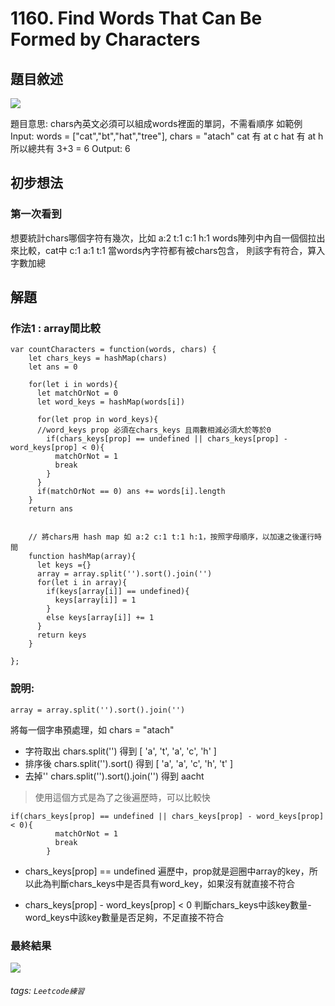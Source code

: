 # 1160. Find Words That Can Be Formed by Characters

## 題目敘述
![](https://i.imgur.com/ERPWS2b.jpg)

題目意思:
chars內英文必須可以組成words裡面的單詞，不需看順序
如範例
Input: words = ["cat","bt","hat","tree"], chars = "atach"
cat 有 at c
hat 有 at h
所以總共有 3+3 = 6
Output: 6


## 初步想法
### 第一次看到
想要統計chars哪個字符有幾次，比如 a:2 t:1 c:1 h:1
words陣列中內自一個個拉出來比較，cat中 c:1 a:1 t:1
當words內字符都有被chars包含，
則該字有符合，算入字數加總

## 解題

### 作法1 : array間比較
```
var countCharacters = function(words, chars) {
    let chars_keys = hashMap(chars)
    let ans = 0
    
    for(let i in words){
      let matchOrNot = 0
      let word_keys = hashMap(words[i])

      for(let prop in word_keys){
      //word_keys prop 必須在chars_keys 且兩數相減必須大於等於0
        if(chars_keys[prop] == undefined || chars_keys[prop] - word_keys[prop] < 0){
          matchOrNot = 1
          break
        }
      }
      if(matchOrNot == 0) ans += words[i].length
    }
    return ans
    
    
    // 將chars用 hash map 如 a:2 c:1 t:1 h:1，按照字母順序，以加速之後運行時間
    function hashMap(array){
      let keys ={}
      array = array.split('').sort().join('') 
      for(let i in array){
        if(keys[array[i]] == undefined){
          keys[array[i]] = 1
        }
        else keys[array[i]] += 1
      }
      return keys
    }
    
};
```

### 說明:

```
array = array.split('').sort().join('') 
```
將每一個字串預處理，如 chars = "atach"
* 字符取出
chars.split('')   得到 [ 'a', 't', 'a', 'c', 'h' ]
* 排序後
chars.split('').sort()  得到 [ 'a', 'a', 'c', 'h', 't' ]
* 去掉''
chars.split('').sort().join('')   得到 aacht

> 使用這個方式是為了之後遍歷時，可以比較快


```
if(chars_keys[prop] == undefined || chars_keys[prop] - word_keys[prop] < 0){
          matchOrNot = 1
          break
        }
```

* chars_keys[prop] == undefined 
遍歷中，prop就是迴圈中array的key，所以此為判斷chars_keys中是否具有word_key，如果沒有就直接不符合

* chars_keys[prop] - word_keys[prop] < 0
判斷chars_keys中該key數量-word_keys中該key數量是否足夠，不足直接不符合

### 最終結果
![](https://i.imgur.com/KdgZzAW.jpg)





###### tags: `Leetcode練習`